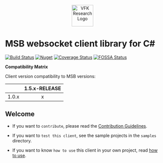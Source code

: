 <p align="center">
  <a href="https://research.virtualfortknox.de" target="_blank" rel="noopener noreferrer">
    <img src="https://research.virtualfortknox.de/static/cms/img/vfk_research_logo.png" alt="VFK Research Logo" height="70" >
  </a>
</p>

# MSB websocket client library for C#

[![Build Status](https://travis-ci.org/research-virtualfortknox/msb-client-websocket-csharp.svg?branch=master)](https://travis-ci.org/research-virtualfortknox/msb-client-websocket-csharp)
[![Nuget](https://img.shields.io/nuget/v/Fraunhofer.IPA.MSB.Client.Websocket.svg)](https://www.nuget.org/packages/Fraunhofer.IPA.MSB.Client.Websocket/)
[![Coverage Status](https://coveralls.io/repos/github/research-virtualfortknox/msb-client-websocket-csharp/badge.svg?branch=master&service=github&kill_cache=1)](https://coveralls.io/github/research-virtualfortknox/msb-client-websocket-csharp?branch=master)
[![FOSSA Status](https://app.fossa.io/api/projects/git%2Bgithub.com%2Fresearch-virtualfortknox%2Fmsb-client-websocket-csharp.svg?type=shield)](https://app.fossa.io/projects/git%2Bgithub.com%2Fresearch-virtualfortknox%2Fmsb-client-websocket-csharp?ref=badge_shield)

**Compatibility Matrix**

Client version compatibility to MSB versions:

| | **1.5.x-RELEASE** |
|---|:---:|
| 1.0.x       | x |

## Welcome

- If you want to `contribute`, please read the [Contribution Guidelines](.github/CONTRIBUTING.md).

- If you want to `test this client`, see the sample projects in the `samples` directory.

- If you want to know `how to use` this client in your own project, read [how to use](docs/HOW_TO_USE.md).
